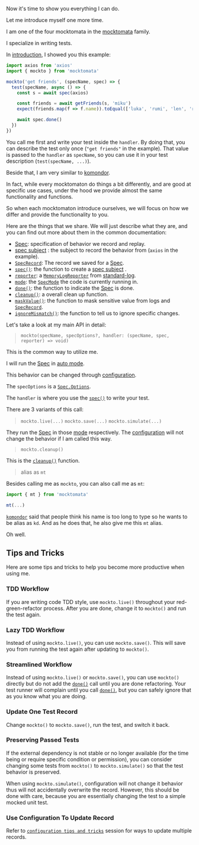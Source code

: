Now it's time to show you everything I can do.

Let me introduce myself one more time.

I am one of the four mocktomata in the [mocktomata] family.

I specialize in writing tests.

In [introduction],
I showed you this example:

```ts
import axios from 'axios'
import { mockto } from 'mocktomata'

mockto('get friends', (specName, spec) => {
  test(specName, async () => {
    const s = await spec(axios)

    const friends = await getFriends(s, 'miku')
    expect(friends.map(f => f.name)).toEqual(['luka', 'rumi', 'len', 'ren'])

    await spec.done()
  })
})
```

You call me first and write your test inside the `handler`.
By doing that, you can describe the test only once (`"get friends"` in the example).
That value is passed to the `handler` as `specName`,
so you can use it in your test description (`test(specName, ...)`).

Beside that, I am very similar to [komondor].

In fact, while every mocktomaton do things a bit differently,
and are good at specific use cases,
under the hood we provide almost the same functionality and functions.

So when each mocktomaton introduce ourselves,
we will focus on how we differ and provide the functionality to you.

Here are the things that we share.
We will just describe what they are,
and you can find out more about them in the common documentation:

- [Spec][Spec]: specification of behavior we record and replay.
- [spec subject][spec-subject] : the subject to record the behavior from (`axios` in the example).
- [`SpecRecord`][specrecord]: The record we saved for a [Spec][Spec].
- [`spec()`][spec]: the function to create a [spec subject][spec-subject] .
- [`reporter`][reporter]: a [`MemoryLogReporter`][memoryLogReporter] from [standard-log].
- [`mode`][specmode]: the [`SpecMode`][specmode] the code is currently running in.
- [`done()`][done]: the function to indicate the [Spec][Spec] is done.
- [`cleanup()`][cleanup]: a overall clean up function.
- [`maskValue()`][maskvalue]: the function to mask sensitive value from logs and [`SpecRecord`][specrecord].
- [`ignoreMismatch()`][ignoremismatch]: the function to tell us to ignore specific changes.

Let's take a look at my main API in detail:

> `mockto(specName, specOptions?, handler: (specName, spec, reporter) => void)`

This is the common way to utilize me.

I will run the [Spec] in [auto mode][specmode].

This behavior can be changed through [configuration].

The `specOptions` is a [`Spec.Options`][spec].

The `handler` is where you use the [`spec()`][spec] to write your test.

There are 3 variants of this call:

> `mockto.live(...)`
> `mockto.save(...)`
> `mockto.simulate(...)`

They run the [Spec] in those [mode][specmode] respectively.
The [configuration] will not change the behavior if I am called this way.

> `mockto.cleanup()`

This is the [`cleanup()`][cleanup] function.

> alias as `mt`

Besides calling me as `mockto`, you can also call me as `mt`:

```ts
import { mt } from 'mocktomata'

mt(...)
```

[`komondor`][komondor] said that people think his name is too long to type so he wants to be alias as `kd`.
And as he does that, he also give me this `mt` alias.

Oh well.

## Tips and Tricks

Here are some tips and tricks to help you become more productive when using me.

### TDD Workflow

If you are writing code TDD style,
use `mockto.live()` throughout your red-green-refactor process.
After you are done, change it to `mockto()` and run the test again.

### Lazy TDD Workflow

Instead of using `mockto.live()`, you can use `mockto.save()`.
This will save you from running the test again after updating to `mockto()`.

### Streamlined Workflow

Instead of using `mockto.live()` or `mockto.save()`,
you can use `mockto()` directly but do not add the [`done()`][done] call until you are done refactoring.
Your test runner will complain until you call [`done()`][done],
but you can safely ignore that as you know what you are doing.

### Update One Test Record

Change `mockto()` to `mockto.save()`, run the test, and switch it back.

### Preserving Passed Tests

If the external dependency is not stable or no longer available (for the time being or require specific condition or permission),
you can consider changing some tests from `mockto()` to `mockto.simulate()` so that the test behavior is preserved.

When using `mockto.simulate()`, configuration will not change it behavior thus will not accidentally overwrite the record.
However, this should be done with care, because you are essentially changing the test to a simple mocked unit test.

### Use Configuration To Update Record

Refer to [`configuration tips and tricks`](./configuration.md#tips-and-tricks) session for ways to update multiple records.

[cleanup]: ./spec.md#cleanup
[configuration]: ./configuration.md
[done]: ./spec.md#done
[ignoremismatch]: ./spec.md#ignoremismatch
[introduction]: ./introduction.md
[komondor]: ./komondor.md
[maskvalue]: ./spec.md#maskvalue
[memoryLogReporter]: https://github.com/unional/standard-log/blob/main/packages/log/ts/memory.ts#L7
[mocktomata]: https://github.com/mocktomata/mocktomata/blob/master/packages/mocktomata
[reporter]: ./spec.md#reporter
[spec-subject]: ./spec.md#what-can-be-a-spec-subject
[spec]: ./spec.md#spec
[Spec]: ./spec.md#what-is-spec
[specmode]: ./spec.md#specmode
[specrecord]: ./spec.md#specrecord
[standard-log]: https://github.com/unional/standard-log
[standard-log]: https://github.com/unional/standard-log
[zucchini]: ./zucchini.md
